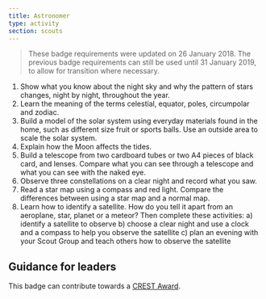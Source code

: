 ```yaml
---
title: Astronomer
type: activity
section: scouts
---
```


> These badge requirements were updated on 26 January 2018. The previous badge requirements can still be used until 31 January 2019, to allow for transition where necessary.


1. Show what you know about the night sky and why the pattern of stars changes, night by night, throughout the year.
1. Learn the meaning of the terms celestial, equator, poles, circumpolar and zodiac.
1. Build a model of the solar system using everyday materials found in the home, such as different size fruit or sports balls. Use an outside area to scale the solar system.
1. Explain how the Moon affects the tides.
1. Build a telescope from two cardboard tubes or two A4 pieces of black card, and lenses. Compare what you can see through a telescope and what you can see with the naked eye.
1. Observe three constellations on a clear night and record what you saw.
1. Read a star map using a compass and red light. Compare the differences between using a star map and a normal map.
1. Learn how to identify a satellite. How do you tell it apart from an aeroplane, star, planet or a meteor? Then complete these activities:
	a) identify a satellite to observe
	b) choose a clear night and use a clock and a compass to help you observe the satellite
	c) plan an evening with your Scout Group and teach others how to observe the satellite

## Guidance for leaders

This badge can contribute towards a [CREST Award](https://members.scouts.org.uk/crestawards).